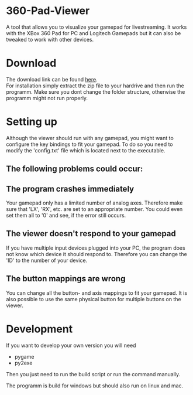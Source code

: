 360-Pad-Viewer
==============

A tool that allows you to visualize your gamepad for livestreaming.
It works with the XBox 360 Pad for PC and Logitech Gamepads but
it can also be tweaked to work with other devices.

Download
========

The download link can be found <a href="bin/xbox_viewer.zip">here</a>.<br>
For installation simply extract the zip file to your hardrive and then run the programm.
Make sure you dont change the folder structure, otherwise the programm might not run properly.

Setting up
==========
Although the viewer should run with any gamepad, you might want to configure the key bindings to
fit your gamepad. To do so you need to modify the 'config.txt' file which is located next to the executable.

The following problems could occur:
----------------------------------

The program crashes immediately
-------------------------------
Your gamepad only has a limited number of analog axes. Therefore make sure that 'LX', 'RX', etc. are set to an          appropriate number. You could even set them all to '0' and see, if the error still occurs.

The viewer doesn't respond to your gamepad
------------------------------------------
If you have multiple input devices plugged into your PC, the program does not know which device it should respond to. Therefore you can change the 'ID' to the number of your device.

The button mappings are wrong
-----------------------------
You can change all the button- and axis mappings to fit your gamepad. It is also possible to use the same physical      button for multiple buttons on the viewer.

Development
===========

If you want to develop your own version you will need
* pygame
* py2exe

Then you just need to run the build script or run the command manually.

The programm is build for windows but should also run on linux and mac.

